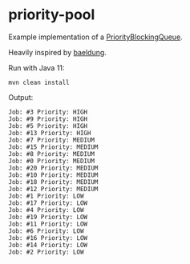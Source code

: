 # priority-pool

Example implementation of a [PriorityBlockingQueue](https://docs.oracle.com/en/java/javase/11/docs/api/java.base/java/util/concurrent/PriorityBlockingQueue.html).

Heavily inspired by [baeldung](https://www.baeldung.com/java-priority-job-schedule).

Run with Java 11:

```
mvn clean install
```

Output:

```
Job: #3 Priority: HIGH
Job: #9 Priority: HIGH
Job: #5 Priority: HIGH
Job: #13 Priority: HIGH
Job: #7 Priority: MEDIUM
Job: #15 Priority: MEDIUM
Job: #8 Priority: MEDIUM
Job: #0 Priority: MEDIUM
Job: #20 Priority: MEDIUM
Job: #10 Priority: MEDIUM
Job: #18 Priority: MEDIUM
Job: #12 Priority: MEDIUM
Job: #1 Priority: LOW
Job: #17 Priority: LOW
Job: #4 Priority: LOW
Job: #19 Priority: LOW
Job: #11 Priority: LOW
Job: #6 Priority: LOW
Job: #16 Priority: LOW
Job: #14 Priority: LOW
Job: #2 Priority: LOW

```
